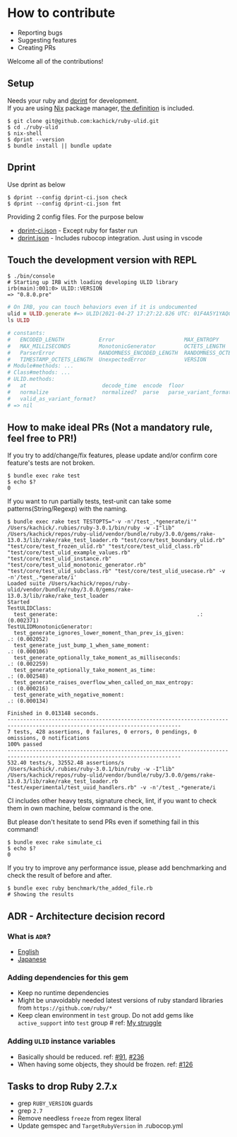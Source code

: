 # How to contribute

- Reporting bugs
- Suggesting features
- Creating PRs

Welcome all of the contributions!

## Setup

Needs your ruby and [dprint](https://dprint.dev/) for development.\
If you are using [Nix](https://nixos.org/) package manager, [the definition](shell.nix) is included.

```console
$ git clone git@github.com:kachick/ruby-ulid.git
$ cd ./ruby-ulid
$ nix-shell
$ dprint --version
$ bundle install || bundle update
```

## Dprint

Use dprint as below

```console
$ dprint --config dprint-ci.json check
$ dprint --config dprint-ci.json fmt
```

Providing 2 config files. For the purpose below

* [dprint-ci.json](dprint-ci.json) - Except ruby for faster run
* [dprint.json](dprint.json) - Includes rubocop integration. Just using in vscode

## Touch the development version with REPL

```console
$ ./bin/console
# Starting up IRB with loading developing ULID library
irb(main):001:0> ULID::VERSION
=> "0.8.0.pre"
```

```ruby
# On IRB, you can touch behaviors even if it is undocumented
ulid = ULID.generate #=> ULID(2021-04-27 17:27:22.826 UTC: 01F4A5Y1YAQCYAYCTC7GRMJ9AA)
ls ULID

# constants:
#   ENCODED_LENGTH           Error                      MAX_ENTROPY               MAX_INTEGER
#   MAX_MILLISECONDS         MonotonicGenerator         OCTETS_LENGTH             OverflowError
#   ParserError              RANDOMNESS_ENCODED_LENGTH  RANDOMNESS_OCTETS_LENGTH  TIMESTAMP_ENCODED_LENGTH
#   TIMESTAMP_OCTETS_LENGTH  UnexpectedError            VERSION
# Module#methods: ...
# Class#methods: ...
# ULID.methods:
#   at                        decode_time  encode  floor                 from_integer  generate  max   min
#   normalize                 normalized?  parse   parse_variant_format  range         sample    scan  try_convert
#   valid_as_variant_format?
# => nil
```

## How to make ideal PRs (Not a mandatory rule, feel free to PR!)

If you try to add/change/fix features, please update and/or confirm core feature's tests are not broken.

```console
$ bundle exec rake test
$ echo $?
0
```

If you want to run partially tests, test-unit can take some patterns(String/Regexp) with the naming.

```console
$ bundle exec rake test TESTOPTS="-v -n'/test_.*generate/i'"
/Users/kachick/.rubies/ruby-3.0.1/bin/ruby -w -I"lib" /Users/kachick/repos/ruby-ulid/vendor/bundle/ruby/3.0.0/gems/rake-13.0.3/lib/rake/rake_test_loader.rb "test/core/test_boundary_ulid.rb" "test/core/test_frozen_ulid.rb" "test/core/test_ulid_class.rb" "test/core/test_ulid_example_values.rb" "test/core/test_ulid_instance.rb" "test/core/test_ulid_monotonic_generator.rb" "test/core/test_ulid_subclass.rb" "test/core/test_ulid_usecase.rb" -v -n'/test_.*generate/i'
Loaded suite /Users/kachick/repos/ruby-ulid/vendor/bundle/ruby/3.0.0/gems/rake-13.0.3/lib/rake/rake_test_loader
Started
TestULIDClass:
  test_generate:											.: (0.002371)
TestULIDMonotonicGenerator:
  test_generate_ignores_lower_moment_than_prev_is_given:						.: (0.002052)
  test_generate_just_bump_1_when_same_moment:								.: (0.000106)
  test_generate_optionally_take_moment_as_milliseconds:							.: (0.002259)
  test_generate_optionally_take_moment_as_time:								.: (0.002548)
  test_generate_raises_overflow_when_called_on_max_entropy:						.: (0.000216)
  test_generate_with_negative_moment:									.: (0.000134)

Finished in 0.013148 seconds.
-----------------------------------------------------------------------------------------------------------------------------
7 tests, 428 assertions, 0 failures, 0 errors, 0 pendings, 0 omissions, 0 notifications
100% passed
-----------------------------------------------------------------------------------------------------------------------------
532.40 tests/s, 32552.48 assertions/s
/Users/kachick/.rubies/ruby-3.0.1/bin/ruby -w -I"lib" /Users/kachick/repos/ruby-ulid/vendor/bundle/ruby/3.0.0/gems/rake-13.0.3/lib/rake/rake_test_loader.rb "test/experimental/test_uuid_handlers.rb" -v -n'/test_.*generate/i
```

CI includes other heavy tests, signature check, lint, if you want to check them in own machine, below command is the one.

But please don't hesitate to send PRs even if something fail in this command!

```console
$ bundle exec rake simulate_ci
$ echo $?
0
```

If you try to improve any performance issue, please add benchmarking and check the result of before and after.

```console
$ bundle exec ruby benchmark/the_added_file.rb
# Showing the results
```

## ADR - Architecture decision record

### What is `ADR`?

- [English](https://github.com/joelparkerhenderson/architecture_decision_record)
- [Japanese](https://quipper.hatenablog.com/entry/architecture_decision_records)

### Adding dependencies for this gem

- Keep no runtime dependencies
- Might be unavoidably needed latest versions of ruby standard libraries from `https://github.com/ruby/*`
- Keep clean environment in `test` group. Do not add gems like `active_support` into `test` group # ref: [My struggle](https://github.com/kachick/ruby-ulid/pull/42#discussion_r623960639)

### Adding `ULID` instance variables

- Basically should be reduced. ref: [#91](kachick/ruby-ulid#91), [#236](kachick/ruby-ulid#236)
- When having some objects, they should be frozen. ref: [#126](kachick/ruby-ulid#126)

## Tasks to drop Ruby 2.7.x

- grep `RUBY_VERSION` guards
- grep `2.7`
- Remove needless `freeze` from regex literal
- Update gemspec and `TargetRubyVersion` in .rubocop.yml
